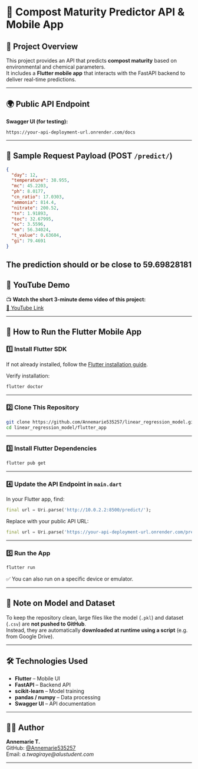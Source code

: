 # 🌱 Compost Maturity Predictor API & Mobile App

## 📌 Project Overview
This project provides an API that predicts **compost maturity** based on environmental and chemical parameters.  
It includes a **Flutter mobile app** that interacts with the FastAPI backend to deliver real-time predictions.

---

## 🌍 Public API Endpoint

**Swagger UI (for testing):**  
```
https://your-api-deployment-url.onrender.com/docs
```

---

## 🔄 Sample Request Payload (POST `/predict/`)
```json
{
  "day": 12,
  "temperature": 38.955,
  "mc": 45.2203,
  "ph": 8.0177,
  "cn_ratio": 17.0303,
  "ammonia": 814.4,
  "nitrate": 200.52,
  "tn": 1.91893,
  "toc": 32.67995,
  "ec": 3.5596,
  "om": 56.34024,
  "t_value": 0.63604,
  "gi": 79.4691
}
```
The prediction should or be close to 59.69828181
---

## 🎥 YouTube Demo

📺 **Watch the short 3-minute demo video of this project:**  
[🔗 YouTube Link](https://your-youtube-demo-link.com)

---

## 📱 How to Run the Flutter Mobile App

### 1️⃣ Install Flutter SDK
If not already installed, follow the [Flutter installation guide](https://docs.flutter.dev/get-started/install).

Verify installation:
```bash
flutter doctor
```

---

### 2️⃣ Clone This Repository
```bash
git clone https://github.com/Annemarie535257/linear_regression_model.git
cd linear_regression_model/flutter_app
```

---

### 3️⃣ Install Flutter Dependencies
```bash
flutter pub get
```

---

### 4️⃣ Update the API Endpoint in `main.dart`
In your Flutter app, find:
```dart
final url = Uri.parse('http://10.0.2.2:8500/predict/');
```
Replace with your public API URL:
```dart
final url = Uri.parse('https://your-api-deployment-url.onrender.com/predict/');
```

---

### 5️⃣ Run the App
```bash
flutter run
```

✅ You can also run on a specific device or emulator.

---


## 🔐 Note on Model and Dataset

To keep the repository clean, large files like the model (`.pkl`) and dataset (`.csv`) are **not pushed to GitHub**.  
Instead, they are automatically **downloaded at runtime using a script** (e.g. from Google Drive).

---

## 🛠️ Technologies Used

- **Flutter** – Mobile UI
- **FastAPI** – Backend API
- **scikit-learn** – Model training
- **pandas / numpy** – Data processing
- **Swagger UI** – API documentation

---

## 👩‍💻 Author

**Annemarie T.**  
GitHub: [@Annemarie535257](https://github.com/Annemarie535257)  
Email: _a.twagiraye@alustudent.com_

---